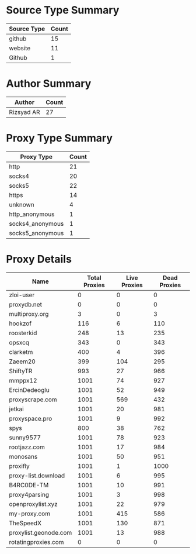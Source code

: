 # Source Type Summary

| Source Type | Count |
|-------------|-------|
| github | 15 |
| website | 11 |
| Github | 1 |


# Author Summary

| Author | Count |
|--------|-------|
| Rizsyad AR | 27 |


# Proxy Type Summary

| Proxy Type | Count |
|------------|-------|
| http | 21 |
| socks4 | 20 |
| socks5 | 22 |
| https | 14 |
| unknown | 4 |
| http_anonymous | 1 |
| socks4_anonymous | 1 |
| socks5_anonymous | 1 |


# Proxy Details

| Name | Total Proxies | Live Proxies | Dead Proxies |
|------|---------------|--------------|---------------|
| zloi-user | 0 | 0 | 0 |
| proxydb.net | 0 | 0 | 0 |
| multiproxy.org | 3 | 0 | 3 |
| hookzof | 116 | 6 | 110 |
| roosterkid | 248 | 13 | 235 |
| opsxcq | 343 | 0 | 343 |
| clarketm | 400 | 4 | 396 |
| Zaeem20 | 399 | 104 | 295 |
| ShiftyTR | 993 | 27 | 966 |
| mmppx12 | 1001 | 74 | 927 |
| ErcinDedeoglu | 1001 | 52 | 949 |
| proxyscrape.com | 1001 | 569 | 432 |
| jetkai | 1001 | 20 | 981 |
| proxyspace.pro | 1001 | 9 | 992 |
| spys | 800 | 38 | 762 |
| sunny9577 | 1001 | 78 | 923 |
| rootjazz.com | 1001 | 17 | 984 |
| monosans | 1001 | 50 | 951 |
| proxifly | 1001 | 1 | 1000 |
| proxy-list.download | 1001 | 6 | 995 |
| B4RC0DE-TM | 1001 | 10 | 991 |
| proxy4parsing | 1001 | 3 | 998 |
| openproxylist.xyz | 1001 | 22 | 979 |
| my-proxy.com | 1001 | 415 | 586 |
| TheSpeedX | 1001 | 130 | 871 |
| proxylist.geonode.com | 1001 | 13 | 988 |
| rotatingproxies.com | 0 | 0 | 0 |
